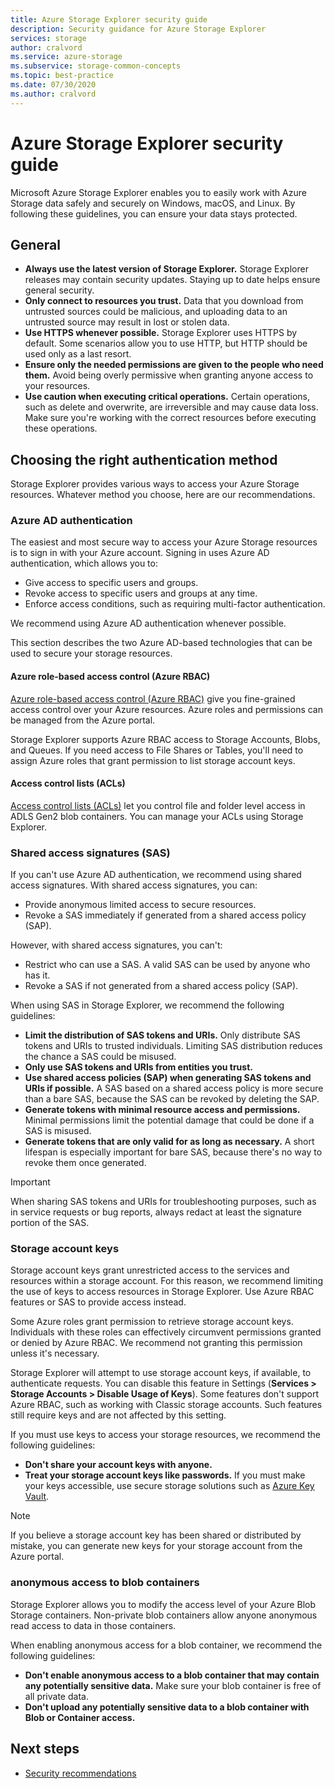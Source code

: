 ```yaml
---
title: Azure Storage Explorer security guide
description: Security guidance for Azure Storage Explorer
services: storage
author: cralvord
ms.service: azure-storage
ms.subservice: storage-common-concepts
ms.topic: best-practice
ms.date: 07/30/2020
ms.author: cralvord
---
```


# Azure Storage Explorer security guide

Microsoft Azure Storage Explorer enables you to easily work with Azure Storage data safely and securely on Windows, macOS, and Linux. By following these guidelines, you can ensure your data stays protected.

## General

- **Always use the latest version of Storage Explorer.** Storage Explorer releases may contain security updates. Staying up to date helps ensure general security.
- **Only connect to resources you trust.** Data that you download from untrusted sources could be malicious, and uploading data to an untrusted source may result in lost or stolen data.
- **Use HTTPS whenever possible.** Storage Explorer uses HTTPS by default. Some scenarios allow you to use HTTP, but HTTP should be used only as a last resort.
- **Ensure only the needed permissions are given to the people who need them.** Avoid being overly permissive when granting anyone access to your resources.
- **Use caution when executing critical operations.** Certain operations, such as delete and overwrite, are irreversible and may cause data loss. Make sure you're working with the correct resources before executing these operations.

## Choosing the right authentication method

Storage Explorer provides various ways to access your Azure Storage resources. Whatever method you choose, here are our recommendations.

### Azure AD authentication

The easiest and most secure way to access your Azure Storage resources is to sign in with your Azure account. Signing in uses Azure AD authentication, which allows you to:

- Give access to specific users and groups.
- Revoke access to specific users and groups at any time.
- Enforce access conditions, such as requiring multi-factor authentication.

We recommend using Azure AD authentication whenever possible.

This section describes the two Azure AD-based technologies that can be used to secure your storage resources.

#### Azure role-based access control (Azure RBAC)

[Azure role-based access control (Azure RBAC)](../../role-based-access-control/overview.md) give you fine-grained access control over your Azure resources. Azure roles and permissions can be managed from the Azure portal.

Storage Explorer supports Azure RBAC access to Storage Accounts, Blobs, and Queues. If you need access to File Shares or Tables, you'll need to assign Azure roles that grant permission to list storage account keys.

#### Access control lists (ACLs)

[Access control lists (ACLs)](../blobs/data-lake-storage-access-control.md) let you control file and folder level access in ADLS Gen2 blob containers. You can manage your ACLs using Storage Explorer.

### Shared access signatures (SAS)

If you can't use Azure AD authentication, we recommend using shared access signatures. With shared access signatures, you can:

- Provide anonymous limited access to secure resources.
- Revoke a SAS immediately if generated from a shared access policy (SAP).

However, with shared access signatures, you can't:

- Restrict who can use a SAS. A valid SAS can be used by anyone who has it.
- Revoke a SAS if not generated from a shared access policy (SAP).

When using SAS in Storage Explorer, we recommend the following guidelines:

- **Limit the distribution of SAS tokens and URIs.** Only distribute SAS tokens and URIs to trusted individuals. Limiting SAS distribution reduces the chance a SAS could be misused.
- **Only use SAS tokens and URIs from entities you trust.**
- **Use shared access policies (SAP) when generating SAS tokens and URIs if possible.** A SAS based on a shared access policy is more secure than a bare SAS, because the SAS can be revoked by deleting the SAP.
- **Generate tokens with minimal resource access and permissions.** Minimal permissions limit the potential damage that could be done if a SAS is misused.
- **Generate tokens that are only valid for as long as necessary.** A short lifespan is especially important for bare SAS, because there's no way to revoke them once generated.

> [!IMPORTANT]
> When sharing SAS tokens and URIs for troubleshooting purposes, such as in service requests or bug reports, always redact at least the signature portion of the SAS.

### Storage account keys

Storage account keys grant unrestricted access to the services and resources within a storage account. For this reason, we recommend limiting the use of keys to access resources in Storage Explorer. Use Azure RBAC features or SAS to provide access instead.

Some Azure roles grant permission to retrieve storage account keys. Individuals with these roles can effectively circumvent permissions granted or denied by Azure RBAC. We recommend not granting this permission unless it's necessary.

Storage Explorer will attempt to use storage account keys, if available, to authenticate requests. You can disable this feature in Settings (**Services > Storage Accounts > Disable Usage of Keys**). Some features don't support Azure RBAC, such as working with Classic storage accounts. Such features still require keys and are not affected by this setting.

If you must use keys to access your storage resources, we recommend the following guidelines:

- **Don't share your account keys with anyone.**
- **Treat your storage account keys like passwords.** If you must make your keys accessible, use secure storage solutions such as [Azure Key Vault](https://azure.microsoft.com/services/key-vault/).

> [!NOTE]
> If you believe a storage account key has been shared or distributed by mistake, you can generate new keys for your storage account from the Azure portal.

### anonymous access to blob containers

Storage Explorer allows you to modify the access level of your Azure Blob Storage containers. Non-private blob containers allow anyone anonymous read access to data in those containers.

When enabling anonymous access for a blob container, we recommend the following guidelines:

- **Don't enable anonymous access to a blob container that may contain any potentially sensitive data.** Make sure your blob container is free of all private data.
- **Don't upload any potentially sensitive data to a blob container with Blob or Container access.**

## Next steps

- [Security recommendations](../blobs/security-recommendations.md)
